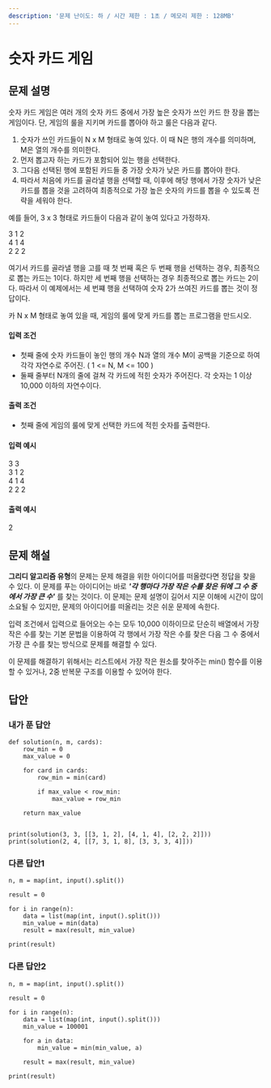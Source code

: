 ```yaml
---
description: '문제 난이도: 하 / 시간 제한 : 1초 / 메모리 제한 : 128MB'
---
```


# 숫자 카드 게임

## 문제 설명

숫자 카드 게임은 여러 개의 숫자 카드 중에서 가장 높은 숫자가 쓰인 카드 한 장을 뽑는 게임이다. 단, 게임의 룰을 지키며 카드를 뽑아야 하고 룰은 다음과 같다.

1. 숫자가 쓰인 카드들이 N x M 형태로 놓여 있다. 이 때 N은 행의 개수를 의미하며, M은 열의 개수를 의미한다.
2. 먼저 뽑고자 하는 카드가 포함되어 있는 행을 선택한다.
3. 그다음 선택된 행에 포함된 카드들 중 가장 숫자가 낮은 카드를 뽑아야 한다.
4. 따라서 처음에 카드를 골라낼 행을 선택할 때, 이후에 해당 행에서 가장 숫자가 낮은 카드를 뽑을 것을 고려하여 최종적으로 가장 높은 숫자의 카드를 뽑을 수 있도록 전략을 세워야 한다.

예를 들어, 3 x 3 형태로 카드들이 다음과 같이 놓여 있다고 가정하자.

3 1 2  
4 1 4  
2 2 2

여기서 카드를 골라낼 행을 고를 때 첫 번째 혹은 두 번째 행을 선택하는 경우, 최종적으로 뽑는 카드는 1이다. 하지만 세 번째 행을 선택하는 경우 최종적으로 뽑는 카드는 2이다. 따라서 이 예제에서는 세 번쨰 행을 선택하여 숫자 2가 쓰여진 카드를 뽑는 것이 정답이다.

카 N x M 형태로 놓여 있을 때, 게임의 룰에 맞게 카드를 뽑는 프로그램을 만드시오.

#### 입력 조건

* 첫째 줄에 숫자 카드들이 놓인 행의 개수 N과 열의 개수 M이 공백을 기준으로 하여 각각 자연수로 주어진. \( 1 &lt;= N, M &lt;= 100 \)
* 둘째 줄부터 N개의 줄에 걸쳐 각 카드에 적힌 숫자가 주어진다. 각 숫자는 1 이상 10,000 이하의 자연수이다. 

#### 출력 조건

* 첫째 줄에 게임의 룰에 맞게 선택한 카드에 적힌 숫자를 출력한다. 

#### 입력 예시

3 3  
3 1 2  
4 1 4  
2 2 2  


#### 출력 예시

2



## 문제 해설

**그리디 알고리즘 유형**의 문제는 문제 해결을 위한 아이디어를 떠올렸다면 정답을 찾을 수 있다. 이 문제를 푸는 아이디어는 바로 _**'각 행마다 가장 작은 수를 찾은 뒤에 그 수 중에서 가장 큰 수'**_ 를 찾는 것이다. 이 문제는 문제 설명이 길어서 지문 이해에 시간이 많이 소요될 수 있지만, 문제의 아이디어를 떠올리는 것은 쉬운 문제에 속한다.

입력 조건에서 입력으로 들어오는 수는 모두 10,000 이하이므로 단순히 배열에서 가장 작은 수를 찾는 기본 문법을 이용하여 각 행에서 가장 작은 수를 찾은 다음 그 수 중에서 가장 큰 수를 찾는 방식으로 문제를 해결할 수 있다.

이 문제를 해결하기 위해서는 리스트에서 가장 작은 원소를 찾아주는 min\(\) 함수를 이용할 수 있거나, 2중 반복문 구조를 이용할 수 있어야 한다.



## 답안

### 내가 푼 답안

```text
def solution(n, m, cards):
    row_min = 0
    max_value = 0

    for card in cards:
        row_min = min(card)

        if max_value < row_min:
            max_value = row_min

    return max_value


print(solution(3, 3, [[3, 1, 2], [4, 1, 4], [2, 2, 2]]))
print(solution(2, 4, [[7, 3, 1, 8], [3, 3, 3, 4]]))
```



### 다른 답안1

```text
n, m = map(int, input().split())

result = 0

for i in range(n):
    data = list(map(int, input().split()))
    min_value = min(data)
    result = max(result, min_value)

print(result)
```



### 다른 답안2

```text
n, m = map(int, input().split())

result = 0

for i in range(n):
    data = list(map(int, input().split()))
    min_value = 100001
    
    for a in data:
        min_value = min(min_value, a)
        
    result = max(result, min_value)

print(result)
```



